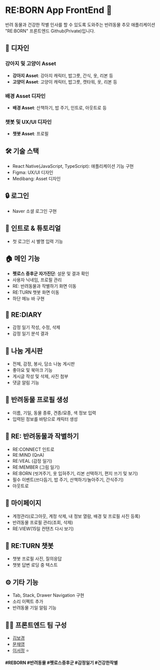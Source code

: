 # RE:BORN App FrontEnd 🐾

반려 동물과 건강한 작별 인사를 할 수 있도록 도와주는 반려동물 추모 애플리케이션 "RE:BORN" 프론트엔드 Github(Private)입니다.

## 🎨 디자인
### 강아지 및 고양이 Asset
- **강아지 Asset**: 강아지 캐릭터, 밥그릇, 간식, 옷, 리본 등
- **고양이 Asset**: 고양이 캐릭터, 밥그릇, 캣타워, 옷, 리본 등

### 배경 Asset 디자인
- **배경 Asset**: 산책하기, 밥 주기, 인트로, 아웃트로 등

### 챗봇 및 UX/UI 디자인
- **챗봇 Asset**: 프로필

## 🛠 기술 스택
- React Native(JavaScript, TypeScript): 애플리케이션 기능 구현
- Figma: UX/UI 디자인
- Medibang: Asset 디자인

## 🔒 로그인
- Naver 소셜 로그인 구현

## 🌟 인트로 & 튜토리얼
- 첫 로그인 시 별명 입력 기능

## 🏠 메인 기능
- **펫로스 증후군 자가진단**: 설문 및 결과 확인
- 사용자 닉네임, 프로필 관리
- RE: 반려동물과 작별하기 화면 이동
- RE:TURN 챗봇 화면 이동
- 하단 메뉴 바 구현

## 📓 RE:DIARY
- 감정 일기 작성, 수정, 삭제
- 감정 일기 분석 결과

## 💬 나눔 게시판
- 전체, 감정, 봉사, 담소 나눔 게시판
- 좋아요 및 북마크 기능
- 게시글 작성 및 삭제, 사진 첨부
- 댓글 알림 기능

## 🐶 반려동물 프로필 생성
- 이름, 기일, 동물 종류, 견종/묘종, 색 정보 입력
- 입력된 정보를 바탕으로 캐릭터 생성

## 🌈 RE: 반려동물과 작별하기
- RE:CONNECT 인트로
- RE:MIND (QnA)
- RE:VEAL (감정 일기)
- RE:MEMBER (그림 일기)
- RE:BORN (씻겨주기, 옷 입혀주기, 리본 선택하기, 편지 쓰기 및 보기)
- 필수 이벤트(쓰다듬기, 밥 주기, 산책하기/놀아주기, 간식주기)
- 아웃트로

## 🙋 마이페이지
- 계정관리(로그아웃, 계정 삭제, 내 정보 열람, 배경 및 프로필 사진 등록)
- 반려동물 프로필 관리(조회, 삭제)
- RE:VIEW(15일 컨텐츠 다시 보기)

## 🤖 RE:TURN 챗봇
- 챗봇 프로필 사진, 질의응답
- 챗봇 답변 로딩 중 텍스트

## ⚙️ 기타 기능
- Tab, Stack, Drawer Navigation 구현
- 소리 이펙트 추가
- 반려동물 기일 알림 기능

## 👩‍💻 프론트엔드 팀 구성
- [김보경](https://github.com/kimbodle)
- [문채영](https://github.com/mcy0325)
- [이서정](https://github.com/girin-sj) ⭐ 

**#REBORN #반려동물 #펫로스증후군 #감정일기 #건강한작별** 



